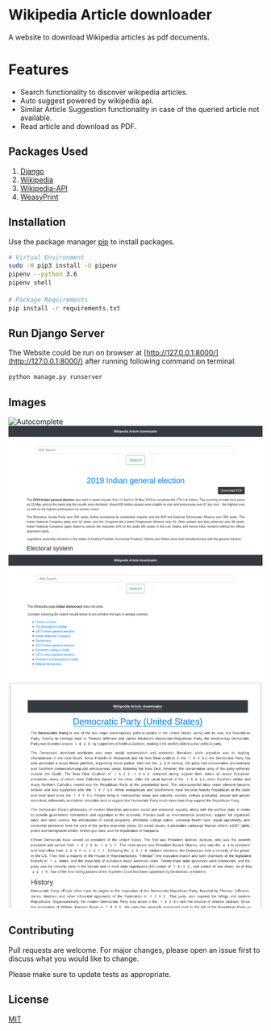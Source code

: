 # Wikipedia Article downloader

A website to download Wikipedia articles as pdf documents.

# Features
- Search functionality to discover wikipedia articles.
- Auto suggest powered by wikipedia api.
- Similar Article Suggestion functionality in case of the queried article not available. 
- Read article and download as PDF. 

## Packages Used

1. [Django](https://www.djangoproject.com/)
2. [Wikipedia](https://wikipedia.readthedocs.io/en/latest/quickstart.html#quickstart)
3. [Wikipedia-API](https://pypi.org/project/Wikipedia-API/)
4. [WeasyPrint](https://weasyprint.readthedocs.io/en/stable/)

## Installation

Use the package manager [pip](https://pip.pypa.io/en/stable/) to install packages.

```bash
# Virtual Environment
sudo -H pip3 install -U pipenv
pipenv --python 3.6
pipenv shell

# Package Requirements
pip install -r requirements.txt
```

## Run Django Server
The Website could be run on browser at [http://127.0.0.1:8000/](http://127.0.0.1:8000/) after running following command on terminal.

```bash
python manage.py runserver
```

## Images
![Autocomplete](screenshot/Screenshot_Autocomplete2.png)
![home](screenshot/Screenshot_wiki_search.png)
![search_suggestion](screenshot/Screenshot_search_suggestion2.png)
![pdf](screenshot/Screenshot_PDF.png)


## Contributing
Pull requests are welcome. For major changes, please open an issue first to discuss what you would like to change.

Please make sure to update tests as appropriate.

## License
[MIT](https://choosealicense.com/licenses/mit/)